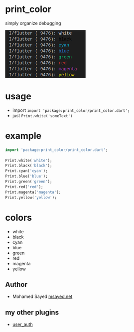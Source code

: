 # print_color

simply organize debugging

![screenshot](screenshot.png)


# usage

* import `import 'package:print_color/print_color.dart';`
* just `Print.white('someText')`


# example

```dart
import 'package:print_color/print_color.dart';

Print.white('white');
Print.black('black');
Print.cyan('cyan');
Print.blue('blue');
Print.green('green');
Print.red('red');
Print.magenta('magenta');
Print.yellow('yellow');
```


# colors

* white
* black
* cyan
* blue
* green
* red
* magenta
* yellow


## Author

* Mohamed Sayed [msayed.net](https://msayed.net)

## my other plugins

* [user_auth](https://pub.dev/packages/user_auth)

